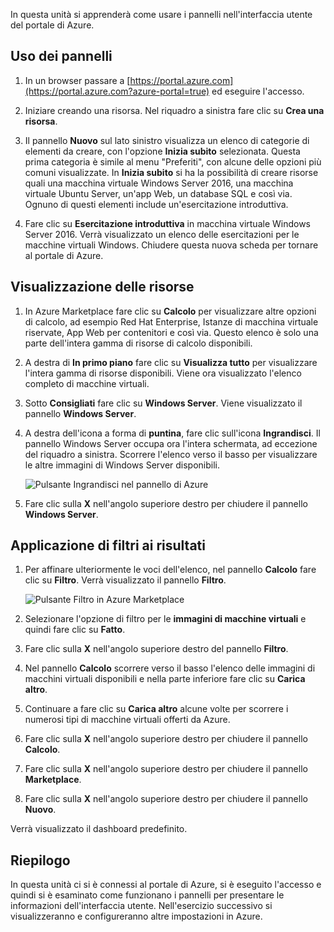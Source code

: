 In questa unità si apprenderà come usare i pannelli nell'interfaccia utente del portale di Azure.

## <a name="working-with-blades"></a>Uso dei pannelli

1. In un browser passare a [https://portal.azure.com](https://portal.azure.com?azure-portal=true) ed eseguire l'accesso.

2. Iniziare creando una risorsa. Nel riquadro a sinistra fare clic su **Crea una risorsa**.

3. Il pannello **Nuovo** sul lato sinistro visualizza un elenco di categorie di elementi da creare, con l'opzione **Inizia subito** selezionata. Questa prima categoria è simile al menu "Preferiti", con alcune delle opzioni più comuni visualizzate. In **Inizia subito** si ha la possibilità di creare risorse quali una macchina virtuale Windows Server 2016, una macchina virtuale Ubuntu Server, un'app Web, un database SQL e così via. Ognuno di questi elementi include un'esercitazione introduttiva.

4. Fare clic su **Esercitazione introduttiva** in macchina virtuale Windows Server 2016. Verrà visualizzato un elenco delle esercitazioni per le macchine virtuali Windows. Chiudere questa nuova scheda per tornare al portale di Azure.

## <a name="viewing-resources"></a>Visualizzazione delle risorse

1. In Azure Marketplace fare clic su **Calcolo** per visualizzare altre opzioni di calcolo, ad esempio Red Hat Enterprise, Istanze di macchina virtuale riservate, App Web per contenitori e così via. Questo elenco è solo una parte dell'intera gamma di risorse di calcolo disponibili.

2. A destra di **In primo piano** fare clic su **Visualizza tutto** per visualizzare l'intera gamma di risorse disponibili. Viene ora visualizzato l'elenco completo di macchine virtuali.

3. Sotto **Consigliati** fare clic su **Windows Server**. Viene visualizzato il pannello **Windows Server**.

4. A destra dell'icona a forma di **puntina**, fare clic sull'icona **Ingrandisci**. Il pannello Windows Server occupa ora l'intera schermata, ad eccezione del riquadro a sinistra. Scorrere l'elenco verso il basso per visualizzare le altre immagini di Windows Server disponibili.

    ![Pulsante Ingrandisci nel pannello di Azure](../media-draft/6-maximize-button.png)

5. Fare clic sulla **X** nell'angolo superiore destro per chiudere il pannello **Windows Server**.

## <a name="filtering-results"></a>Applicazione di filtri ai risultati

1. Per affinare ulteriormente le voci dell'elenco, nel pannello **Calcolo** fare clic su **Filtro**. Verrà visualizzato il pannello **Filtro**.

    ![Pulsante Filtro in Azure Marketplace](../media-draft/6-filter.png)

2. Selezionare l'opzione di filtro per le **immagini di macchine virtuali** e quindi fare clic su **Fatto**.

3. Fare clic sulla **X** nell'angolo superiore destro del pannello **Filtro**.

1. Nel pannello **Calcolo** scorrere verso il basso l'elenco delle immagini di macchini virtuali disponibili e nella parte inferiore fare clic su **Carica altro**.

1. Continuare a fare clic su **Carica altro** alcune volte per scorrere i numerosi tipi di macchine virtuali offerti da Azure.

1. Fare clic sulla **X** nell'angolo superiore destro per chiudere il pannello **Calcolo**.

1. Fare clic sulla **X** nell'angolo superiore destro per chiudere il pannello **Marketplace**.

1. Fare clic sulla **X** nell'angolo superiore destro per chiudere il pannello **Nuovo**.

Verrà visualizzato il dashboard predefinito.

## <a name="summary"></a>Riepilogo

In questa unità ci si è connessi al portale di Azure, si è eseguito l'accesso e quindi si è esaminato come funzionano i pannelli per presentare le informazioni dell'interfaccia utente. Nell'esercizio successivo si visualizzeranno e configureranno altre impostazioni in Azure.
